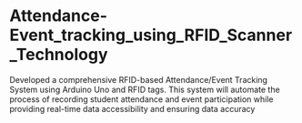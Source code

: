 # Attendance-Event_tracking_using_RFID_Scanner_Technology
Developed a comprehensive RFID-based Attendance/Event Tracking System using Arduino Uno and RFID tags. This system will automate the process of recording student attendance and event participation while providing real-time data accessibility and ensuring data accuracy

